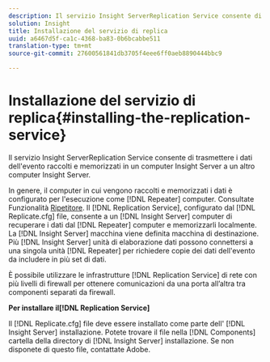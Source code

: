 ```yaml
---
description: Il servizio Insight ServerReplication Service consente di trasmettere i dati dell'evento raccolti e memorizzati in un computer Insight Server a un altro computer Insight Server.
solution: Insight
title: Installazione del servizio di replica
uuid: a6467d5f-ca1c-4368-ba83-0b6bcabbe511
translation-type: tm+mt
source-git-commit: 27600561841db3705f4eee6ff0aeb8890444bbc9

---
```



# Installazione del servizio di replica{#installing-the-replication-service}

Il servizio Insight ServerReplication Service consente di trasmettere i dati dell&#39;evento raccolti e memorizzati in un computer Insight Server a un altro computer Insight Server.

In genere, il computer in cui vengono raccolti e memorizzati i dati è configurato per l&#39;esecuzione come [!DNL Repeater] computer. Consultate Funzionalità [Ripetitore](../../../home/c-inst-svr/c-rptr-fntly/c-rptr-fntly.md). Il [!DNL Replication Service], configurato dal [!DNL Replicate.cfg] file, consente a un [!DNL Insight Server] computer di recuperare i dati dal [!DNL Repeater] computer e memorizzarli localmente. La [!DNL Insight Server] macchina viene definita macchina di destinazione. Più [!DNL Insight Server] unità di elaborazione dati possono connettersi a una singola unità [!DNL Repeater] per richiedere copie dei dati dell&#39;evento da includere in più set di dati.

È possibile utilizzare le infrastrutture [!DNL Replication Service] di rete con più livelli di firewall per ottenere comunicazioni da una porta all’altra tra componenti separati da firewall.

**Per installare il[!DNL Replication Service]**

Il [!DNL Replicate.cfg] file deve essere installato come parte dell&#39; [!DNL Insight Server] installazione. Potete trovare il file nella [!DNL Components] cartella della directory di [!DNL Insight Server] installazione. Se non disponete di questo file, contattate Adobe.
